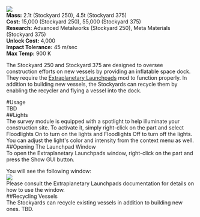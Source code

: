 ![](https://github.com/Angel-125/Pathfinder/wiki/Stockyard.jpg)  
**Mass:** 2.1t (Stockyard 250), 4.5t (Stockyard 375)  
**Cost:** 15,000 (Stockyard 250), 55,000 (Stockyard 375)  
**Research:** Advanced Metalworks (Stockyard 250), Meta Materials (Stockyard 375)  
**Unlock Cost:** 4,000   
**Impact Tolerance:** 45 m/sec  
**Max Temp:** 900 K    

The Stockyard 250 and Stockyard 375 are designed to oversee construction efforts on new vessels by providing an inflatable space dock. They require the [Extraplanetary Launchpads](http://forum.kerbalspaceprogram.com/threads/59545-1-0-4-Extraplanetary-Launchpads-v5-2-90-exp-beware-of-dragons) mod to function properly. In addition to building new vessels, the Stockyards can recycle them by enabling the recycler and flying a vessel into the dock.

#Usage  
TBD  
##Lights  
The survey module is equipped with a spotlight to help illuminate your construction site. To activate it, simply right-click on the part and select Floodlights On to turn on the lights and Floodlights Off to turn off the lights. You can adjust the light's color and intensity from the context menu as well.
##Opening The Launchpad Window  
To open the Extraplanetary Launchpads window, right-click on the part and press the Show GUI button.  
  
You will see the following window:  
![](https://github.com/Angel-125/Pathfinder/wiki/Spyglass3.jpg)  
Please consult the Extraplanetary Launchpads documentation for details on how to use the window.  
##Recycling Vessels  
The Stockyards can recycle existing vessels in addition to building new ones. TBD.